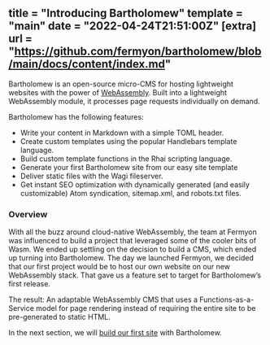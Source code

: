 title = "Introducing Bartholomew"
template = "main"
date = "2022-04-24T21:51:00Z"
[extra]
url = "https://github.com/fermyon/bartholomew/blob/main/docs/content/index.md"
---

Bartholomew is an open-source micro-CMS for hosting lightweight websites with the power of [WebAssembly](https://webassembly.org/). Built into a lightweight WebAssembly module, it processes page requests individually on demand.

Bartholomew has the following features:

* Write your content in Markdown with a simple TOML header.
* Create custom templates using the popular Handlebars template language.
* Build custom template functions in the Rhai scripting language.
* Generate your first Bartholomew site from our easy site template
* Deliver static files with the Wagi fileserver.
* Get instant SEO optimization with dynamically generated (and easily customizable) Atom syndication, sitemap.xml, and robots.txt files.

### Overview

With all the buzz around cloud-native WebAssembly, the team at Fermyon was influenced to build a project that leveraged some of the cooler bits of Wasm. We ended up settling on the decision to build a CMS, which ended up turning into Bartholomew. The day we launched Fermyon, we decided that our first project would be to host our own website on our new WebAssembly stack. That gave us a feature set to target for Bartholomew’s first release.

The result: An adaptable WebAssembly CMS that uses a Functions-as-a-Service model for page rendering instead of requiring the entire site to be pre-generated to static HTML.

In the next section, we will [build our first site](/quickstart) with Bartholomew.
